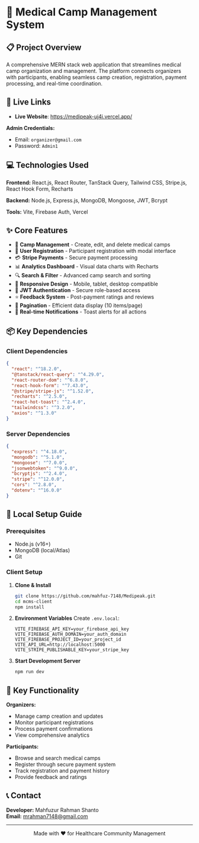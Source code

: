 # 🏥 Medical Camp Management System



## 📋 Project Overview

A comprehensive MERN stack web application that streamlines medical camp organization and management. The platform connects organizers with participants, enabling seamless camp creation, registration, payment processing, and real-time coordination.

## 🔗 Live Links

- **Live Website**: https://medipeak-uj4i.vercel.app/

**Admin Credentials:**
- Email: `organizer@gmail.com`
- Password: `Admin1`

## 💻 Technologies Used

**Frontend:** React.js, React Router, TanStack Query, Tailwind CSS, Stripe.js, React Hook Form, Recharts

**Backend:** Node.js, Express.js, MongoDB, Mongoose, JWT, Bcrypt

**Tools:** Vite, Firebase Auth, Vercel

## ✨ Core Features

- 🏥 **Camp Management** - Create, edit, and delete medical camps
- 👥 **User Registration** - Participant registration with modal interface
- 💳 **Stripe Payments** - Secure payment processing
- 📊 **Analytics Dashboard** - Visual data charts with Recharts
- 🔍 **Search & Filter** - Advanced camp search and sorting
- 📱 **Responsive Design** - Mobile, tablet, desktop compatible
- 🔐 **JWT Authentication** - Secure role-based access
- ⭐ **Feedback System** - Post-payment ratings and reviews
- 📄 **Pagination** - Efficient data display (10 items/page)
- 🔔 **Real-time Notifications** - Toast alerts for all actions

## 📦 Key Dependencies

### Client Dependencies
```json
{
  "react": "^18.2.0",
  "@tanstack/react-query": "^4.29.0",
  "react-router-dom": "^6.8.0",
  "react-hook-form": "^7.43.0",
  "@stripe/stripe-js": "^1.52.0",
  "recharts": "^2.5.0",
  "react-hot-toast": "^2.4.0",
  "tailwindcss": "^3.2.0",
  "axios": "^1.3.0"
}
```

### Server Dependencies
```json
{
  "express": "^4.18.0",
  "mongodb": "^5.1.0",
  "mongoose": "^7.0.0",
  "jsonwebtoken": "^9.0.0",
  "bcryptjs": "^2.4.0",
  "stripe": "^12.0.0",
  "cors": "^2.8.0",
  "dotenv": "^16.0.0"
}
```

## 🚀 Local Setup Guide

### Prerequisites
- Node.js (v16+)
- MongoDB (local/Atlas)
- Git

### Client Setup

1. **Clone & Install**
   ```bash
   git clone https://github.com/mahfuz-7148/Medipeak.git
   cd mcms-client
   npm install
   ```

2. **Environment Variables**
   Create `.env.local`:
   ```env
   VITE_FIREBASE_API_KEY=your_firebase_api_key
   VITE_FIREBASE_AUTH_DOMAIN=your_auth_domain
   VITE_FIREBASE_PROJECT_ID=your_project_id
   VITE_API_URL=http://localhost:5000
   VITE_STRIPE_PUBLISHABLE_KEY=your_stripe_key
   ```

3. **Start Development Server**
   ```bash
   npm run dev
   ```


## 🎯 Key Functionality

**Organizers:**
- Manage camp creation and updates
- Monitor participant registrations
- Process payment confirmations
- View comprehensive analytics

**Participants:**
- Browse and search medical camps
- Register through secure payment system
- Track registration and payment history
- Provide feedback and ratings


## 📞 Contact

**Developer:** Mahfuzur Rahman Shanto  
**Email:** mrahman7148@gmail.com  
 


---

<div align="center">
Made with ❤️ for Healthcare Community Management
</div>
